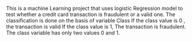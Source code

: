 This is a machine Learning project that uses logistic Regression model to test whether a credit card transaction is fraudulent or a valid one.
The classification is done on the basis of variable Class
If the class value is 0 , the transaction is valid
If the class value is 1, The transaction is fraudulent.
The class variable has only two values 0 and 1.
